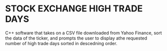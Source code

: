 # STOCK EXCHANGE HIGH TRADE DAYS
 C++ software that takes on a CSV file downloaded from Yahoo Finance, sort the data of the ticker, and prompts the user to display athe requested number of high trade days sorted in descedning order.
